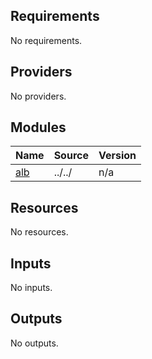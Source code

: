 <!-- BEGIN_TF_DOCS -->
## Requirements

No requirements.

## Providers

No providers.

## Modules

| Name | Source | Version |
|------|--------|---------|
| <a name="module_alb"></a> [alb](#module\_alb) | ../../ | n/a |

## Resources

No resources.

## Inputs

No inputs.

## Outputs

No outputs.
<!-- END_TF_DOCS -->